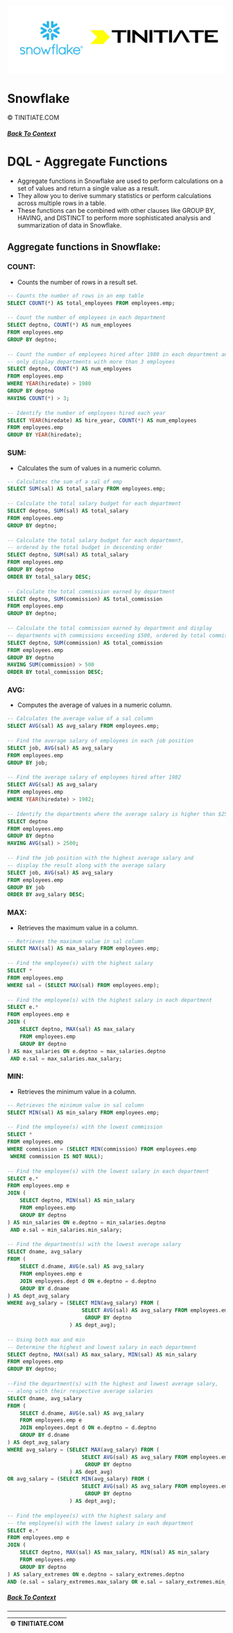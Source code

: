 ![Snowflake Tinitiate Image](snowflake_tinitiate.png)

# Snowflake
&copy; TINITIATE.COM

##### [Back To Context](./README.md)

# DQL - Aggregate Functions
- Aggregate functions in Snowflake are used to perform calculations on a set of values and return a single value as a result.
- They allow you to derive summary statistics or perform calculations across multiple rows in a table.
- These functions can be combined with other clauses like GROUP BY, HAVING, and DISTINCT to perform more sophisticated analysis and summarization of data in Snowflake.

## Aggregate functions in Snowflake: 
### COUNT: 
- Counts the number of rows in a result set.
```sql
-- Counts the number of rows in an emp table
SELECT COUNT(*) AS total_employees FROM employees.emp;

-- Count the number of employees in each department
SELECT deptno, COUNT(*) AS num_employees 
FROM employees.emp 
GROUP BY deptno;

-- Count the number of employees hired after 1980 in each department and
-- only display departments with more than 3 employees
SELECT deptno, COUNT(*) AS num_employees 
FROM employees.emp 
WHERE YEAR(hiredate) > 1980
GROUP BY deptno
HAVING COUNT(*) > 3;

-- Identify the number of employees hired each year
SELECT YEAR(hiredate) AS hire_year, COUNT(*) AS num_employees 
FROM employees.emp 
GROUP BY YEAR(hiredate);
```

### SUM: 
- Calculates the sum of values in a numeric column.
```sql
-- Calculates the sum of a sal of emp
SELECT SUM(sal) AS total_salary FROM employees.emp;

-- Calculate the total salary budget for each department
SELECT deptno, SUM(sal) AS total_salary 
FROM employees.emp 
GROUP BY deptno;

-- Calculate the total salary budget for each department,
-- ordered by the total budget in descending order
SELECT deptno, SUM(sal) AS total_salary 
FROM employees.emp 
GROUP BY deptno
ORDER BY total_salary DESC;

-- Calculate the total commission earned by department
SELECT deptno, SUM(commission) AS total_commission 
FROM employees.emp 
GROUP BY deptno;

-- Calculate the total commission earned by department and display
-- departments with commissions exceeding $500, ordered by total commission
SELECT deptno, SUM(commission) AS total_commission 
FROM employees.emp 
GROUP BY deptno
HAVING SUM(commission) > 500
ORDER BY total_commission DESC;
```
### AVG: 
- Computes the average of values in a numeric column.
```sql
-- Calculates the average value of a sal column
SELECT AVG(sal) AS avg_salary FROM employees.emp;

-- Find the average salary of employees in each job position
SELECT job, AVG(sal) AS avg_salary 
FROM employees.emp 
GROUP BY job;

-- Find the average salary of employees hired after 1982
SELECT AVG(sal) AS avg_salary 
FROM employees.emp 
WHERE YEAR(hiredate) > 1982;

-- Identify the departments where the average salary is higher than $2500
SELECT deptno 
FROM employees.emp 
GROUP BY deptno 
HAVING AVG(sal) > 2500;

-- Find the job position with the highest average salary and
-- display the result along with the average salary
SELECT job, AVG(sal) AS avg_salary 
FROM employees.emp 
GROUP BY job
ORDER BY avg_salary DESC;
```
### MAX: 
- Retrieves the maximum value in a column.
```sql
-- Retrieves the maximum value in sal column
SELECT MAX(sal) AS max_salary FROM employees.emp;

-- Find the employee(s) with the highest salary
SELECT * 
FROM employees.emp 
WHERE sal = (SELECT MAX(sal) FROM employees.emp);

-- Find the employee(s) with the highest salary in each department
SELECT e.*
FROM employees.emp e
JOIN (
    SELECT deptno, MAX(sal) AS max_salary
    FROM employees.emp
    GROUP BY deptno
) AS max_salaries ON e.deptno = max_salaries.deptno
 AND e.sal = max_salaries.max_salary;
```
### MIN: 
- Retrieves the minimum value in a column.
```sql
-- Retrieves the minimum value in sal column
SELECT MIN(sal) AS min_salary FROM employees.emp;

-- Find the employee(s) with the lowest commission
SELECT *
FROM employees.emp
WHERE commission = (SELECT MIN(commission) FROM employees.emp
 WHERE commission IS NOT NULL);

-- Find the employee(s) with the lowest salary in each department
SELECT e.*
FROM employees.emp e
JOIN (
    SELECT deptno, MIN(sal) AS min_salary
    FROM employees.emp
    GROUP BY deptno
) AS min_salaries ON e.deptno = min_salaries.deptno
 AND e.sal = min_salaries.min_salary;

-- Find the department(s) with the lowest average salary
SELECT dname, avg_salary
FROM (
    SELECT d.dname, AVG(e.sal) AS avg_salary
    FROM employees.emp e
    JOIN employees.dept d ON e.deptno = d.deptno
    GROUP BY d.dname
) AS dept_avg_salary
WHERE avg_salary = (SELECT MIN(avg_salary) FROM (
                        SELECT AVG(sal) AS avg_salary FROM employees.emp
                         GROUP BY deptno
                    ) AS dept_avg);

-- Using both max and min
-- Determine the highest and lowest salary in each department
SELECT deptno, MAX(sal) AS max_salary, MIN(sal) AS min_salary 
FROM employees.emp 
GROUP BY deptno;

--Find the department(s) with the highest and lowest average salary,
-- along with their respective average salaries
SELECT dname, avg_salary
FROM (
    SELECT d.dname, AVG(e.sal) AS avg_salary
    FROM employees.emp e
    JOIN employees.dept d ON e.deptno = d.deptno
    GROUP BY d.dname
) AS dept_avg_salary
WHERE avg_salary = (SELECT MAX(avg_salary) FROM (
                        SELECT AVG(sal) AS avg_salary FROM employees.emp
                         GROUP BY deptno
                    ) AS dept_avg)
OR avg_salary = (SELECT MIN(avg_salary) FROM (
                        SELECT AVG(sal) AS avg_salary FROM employees.emp
                         GROUP BY deptno
                    ) AS dept_avg);

-- Find the employee(s) with the highest salary and
-- the employee(s) with the lowest salary in each department
SELECT e.*
FROM employees.emp e
JOIN (
    SELECT deptno, MAX(sal) AS max_salary, MIN(sal) AS min_salary
    FROM employees.emp
    GROUP BY deptno
) AS salary_extremes ON e.deptno = salary_extremes.deptno 
AND (e.sal = salary_extremes.max_salary OR e.sal = salary_extremes.min_salary);
```

##### [Back To Context](./README.md)
***
| &copy; TINITIATE.COM |
|----------------------|